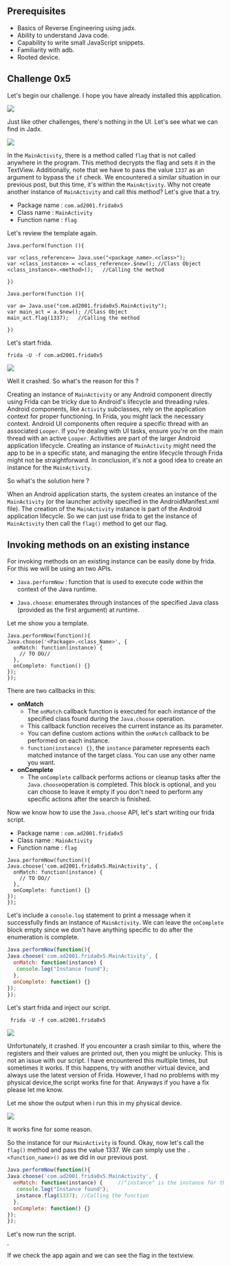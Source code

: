 ## Prerequisites  

- Basics of Reverse Engineering using jadx.
- Ability to understand Java code.
- Capability to write small JavaScript snippets.
- Familiarity with adb.
- Rooted device.

## Challenge 0x5

Let's begin our challenge. I hope you have already installed this application.

![](images/1.png)

Just like other challenges, there's nothing in the UI. Let's see what we can find in Jadx.

![](images/2.png)

In the `MainActivity`, there is a method called `flag` that is not called anywhere in the program. This method decrypts the flag and sets it in the TextView. Additionally, note that we have to pass the value `1337` as an argument to bypass the `if` check. We encountered a similar situation in our previous post, but this time, it's within the `MainActivity`. Why not create another instance of `MainActivity` and call this method? Let's give that a try.

- Package name : `com.ad2001.frida0x5`
- Class name : `MainActivity `
- Function name :  `flag` 

Let's review the template again.

```
Java.perform(function (){
 
var <class_reference>= Java.use("<package_name>.<class>");
var <class_instance> = <class_reference>.$new(); //Class Object
<class_instance>.<method>();   //Calling the method

})
```

```
Java.perform(function (){
 
var a= Java.use("com.ad2001.frida0x5.MainActivity");
var main_act = a.$new(); //Class Object
main_act.flag(1337);   //Calling the method

})
```

Let's start frida.

```
frida -U -f com.ad2001.frida0x5 
```

![](images/3.png)

Well it crashed. So what's the reason for this ?

Creating an instance of `MainActivity` or any Android  component directly using Frida can be tricky due to Android's lifecycle  and threading rules. Android components, like `Activity`  subclasses, rely on the application context for proper functioning. In  Frida, you might lack the necessary context. Android UI components often require a specific thread with an associated `Looper`. If you're dealing with UI tasks, ensure you're on the main thread with an active `Looper`. Activities are part of the larger Android application lifecycle. Creating an instance of `MainActivity` might need the app to be in a specific state, and managing the entire lifecycle through Frida might not be straightforward. In conclusion, it's not a good idea to create an instance for the `MainActivity`.

So what's the solution here ?

When an Android application starts, the system creates an instance of the `MainActivity` (or the launcher activity specified in the AndroidManifest.xml file). The creation of the `MainActivity` instance is part of the Android application lifecycle. So we can just use frida to get the instance of `MainActivity` then call the `flag()` method to get our flag.

## Invoking methods on an existing instance

For invoking methods on an existing instance can be easily done by frida. For this we will be using an two APIs.

- `Java.performNow` : function that is used to execute code within the context of the Java runtime. 

- `Java.choose`: enumerates through instances of the specified Java class (provided as the first argument) at runtime. 

Let me show you a template.

```
Java.performNow(function(){
Java.choose('<Package>.<class_Name>', {
  onMatch: function(instance) {
    // TO DO//
  },
  onComplete: function() {}
});
});
```

There are two callbacks in this:

- **onMatch**
  - The `onMatch` callback function is executed for each instance of the specified class found during the `Java.choose` operation. 
  - This callback function receives the current instance as its parameter.
  - You can define custom actions within the `onMatch` callback to be performed on each instance.
  - `function(instance) {}`, the `instance` parameter represents each matched instance of the target class. You can use any other name you want.
- **onComplete**
  - The `onComplete` callback performs actions or cleanup tasks after the `Java.choose`operation is completed. This block is optional, and you can choose to leave it empty if you don't need to perform any specific actions after the search is finished.

Now we know how to use the `Java.choose` API, let's start writing our frida script.

- Package name : `com.ad2001.frida0x5`
- Class name : `MainActivity `
- Function name :  `flag` 

```
Java.performNow(function(){
Java.choose('com.ad2001.frida0x5.MainActivity', {
  onMatch: function(instance) {
    // TO DO//
  },
  onComplete: function() {}
});
});
```

Let's include a `console.log` statement to print a message when it successfully finds an instance of `MainActivity`. We can leave the `onComplete` block empty since we don't have anything specific to do after the enumeration is complete.

```javascript
Java.performNow(function(){
Java.choose('com.ad2001.frida0x5.MainActivity', {
  onMatch: function(instance) {
   console.log("Instance found");
  },
  onComplete: function() {}
});
});
```

Let's start frida and inject our script.

```
 frida -U -f com.ad2001.frida0x5
```

![](images/4.png)

Unfortunately, it crashed. If you encounter a crash similar to this,  where the registers and their values are printed out, then you might be unlucky. This is not an issue with our script. I have encountered this multiple times, but sometimes it works. If this happens, try with another virtual device, and always use the latest version of Frida. However, I had no problems with my physical device,the script works fine for that. Anyways if you have a fix please let me know.

Let me show the output when i run this in my physical device.

![](images/5.png)

It works fine for some reason. 

So the instance for our `MainActivity` is found. Okay, now let's call the `flag()` method and pass the value 1337. We can simply use the `.<function_name>()` as we did in our previous post.

```javascript
Java.performNow(function(){
Java.choose('com.ad2001.frida0x5.MainActivity', {
  onMatch: function(instance) {     //"instance" is the instance for the MainActivity
   console.log("Instance found");   
   instance.flag(1337); //Calling the function
  },
  onComplete: function() {}
});
});
```

Let's now run the script.

<img src="images/6.png" style="zoom:25%;" />



If we check the app again and we can see the flag in the textview.